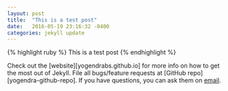 ```yaml
---
layout: post
title:  "This is a test post"
date:   2016-05-19 23:16:32 -0400
categories: jekyll update
---
```


{% highlight ruby %}
This is a test post
{% endhighlight %}

Check out the [website][yogendrabs.github.io] for more info on how to get the most out of Jekyll. File all bugs/feature requests at [GitHub repo][yogendra-github-repo]. If you have questions, you can ask them on [email][email].

[website]: http://yogendrabs.github.io
[GitHub repo]:   http://github.com/yogendrabs/yogendrabs.github.io
[email]: https://yogendrabs.github.io
